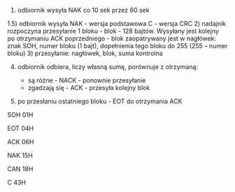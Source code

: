 1) odbiornik wysyła NAK co 10 sek przez 60 sek 

1.5) odbiornik wysyła
   NAK - wersja podstawowa
   C - wersja CRC
2) nadajnik rozpoczyna przesyłanie 1 bloku
    - blok - 128 bajtów. Wysyłany jest kolejny po otrzymaniu ACK poprzedniego
    - blok zaopatrywany jest w nagłówek: znak SOH, numer bloku (1 bajt), dopełnienia tego bloku do 255 (255 – numer bloku)
3) przesyłanie: nagłówek, blok, suma kontrolna

4) odbiornik odbiera, liczy własną sumę, porównuje z otrzymaną:
    - są różne - NACK - ponownie przesyłanie
    - zgadzają się - ACK - przesyła kolejny blok

5) po przesłaniu ostatniego bloku - EOT do otrzymania ACK

SOH 01H

EOT 04H

ACK 06H

NAK 15H

CAN 18H

C 	43H 
